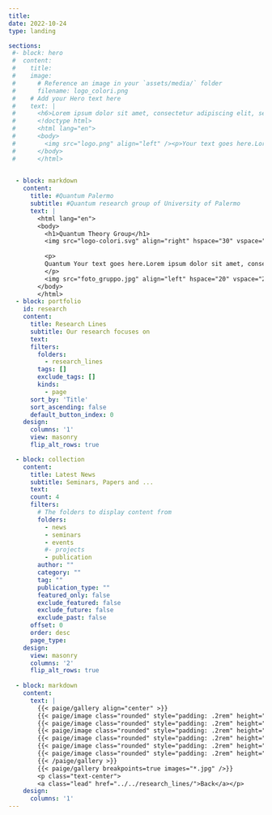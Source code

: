 ```yaml
---
title:
date: 2022-10-24
type: landing 

sections:
 #- block: hero
 #  content:
 #    title: 
 #    image:
 #      # Reference an image in your `assets/media/` folder
 #      filename: logo_colori.png
 #    # Add your Hero text here
 #    text: |
 #      <h6>Lorem ipsum dolor sit amet, consectetur adipiscing elit, sed do eiusmod tempor incididunt ut# labore et dolore magna aliqua. Ut enim ad minim veniam, quis nostrud exercitation ullamco# laboris nisi ut aliquip ex ea commodo consequat.<h6>
 #      <!doctype html>
 #      <html lang="en">
 #      <body>
 #        <img src="logo.png" align="left" /><p>Your text goes here.Lorem ipsum dolor sit amet, consectetur adipiscing elit, sed do eiusmod tempor incididunt ut# labore et dolore magna aliqua. Ut enim ad minim veniam, quis nostrud exercitation ullamco# laboris nisi ut aliquip ex ea commodo consequat</p>
 #      </body>
 #      </html>
    

  - block: markdown
    content:
      title: #Quantum Palermo
      subtitle: #Quantum research group of University of Palermo
      text: |
        <html lang="en">
        <body>
          <h1>Quantum Theory Group</h1>
          <img src="logo-colori.svg" align="right" hspace="30" vspace="30" width="300" />
          
          <p>
          Quantum Your text goes here.Lorem ipsum dolor sit amet, consectetur adipiscing elit, sed do eiusmod tempor incididunt ut# labore et dolore magna aliqua. Ut enim ad minim veniam, quis nostrud exercitation ullamco# laboris nisi ut aliquip ex ea commodo consequat. Your text goes here.Lorem ipsum dolor sit amet, consectetur adipiscing elit, sed do eiusmod tempor incididunt ut# labore et dolore magna aliqua. Ut enim ad minim veniam, quis nostrud exercitation ullamco# laboris nisi ut aliquip ex ea commodo consequat. 
          </p>
          <img src="foto_gruppo.jpg" align="left" hspace="20" vspace="20" width="400" /> Your text goes here.Lorem ipsum dolor sit amet, consectetur adipiscing elit, sed do eiusmod tempor incididunt ut# labore et dolore magna aliqua. Ut enim ad minim veniam, quis nostrud exercitation ullamco# laboris nisi ut aliquip ex ea commodo consequat. Your text goes here.Lorem ipsum dolor sit amet, consectetur adipiscing elit, sed do eiusmod tempor incididunt ut# labore et dolore magna aliqua. Ut enim ad minim veniam, quis nostrud exercitation ullamco# laboris nisi ut aliquip ex ea commodo consequat
        </body>
        </html> 
  - block: portfolio
    id: research
    content:
      title: Research Lines
      subtitle: Our research focuses on
      text: 
      filters:
        folders:
          - research_lines
        tags: []
        exclude_tags: []
        kinds:
          - page
      sort_by: 'Title'
      sort_ascending: false
      default_button_index: 0
    design:
      columns: '1'
      view: masonry
      flip_alt_rows: true

  - block: collection
    content:
      title: Latest News
      subtitle: Seminars, Papers and ...
      text: 
      count: 4
      filters:
        # The folders to display content from
        folders:
          - news
          - seminars
          - events
          #- projects
          - publication
        author: ""
        category: ""
        tag: ""
        publication_type: ""
        featured_only: false
        exclude_featured: false
        exclude_future: false
        exclude_past: false
      offset: 0
      order: desc
      page_type: 
    design:
      view: masonry
      columns: '2'
      flip_alt_rows: true
  
  - block: markdown
    content:
      text: |
        {{< paige/gallery align="center" >}}
        {{< paige/image class="rounded" style="padding: .2rem" height="6rem" maxheight="5rem" link="https://unipa.it" src="./sponsors/mur.webp" >}} 
        {{< paige/image class="rounded" style="padding: .2rem" height="6rem" maxheight="5rem" link="https://unipa.it" src="./sponsors/cnr.png" >}}
        {{< paige/image class="rounded" style="padding: .2rem" height="6rem" maxheight="5rem" link="https://unipa.it" src="./sponsors/unipa.png" >}}
        {{< paige/image class="rounded" style="padding: .2rem" height="6rem" maxheight="5rem" link="https://unipa.it" src="./sponsors/quantera.jpg" >}}
        {{< paige/image class="rounded" style="padding: .2rem" height="6rem" maxheight="5rem" link="https://unipa.it" src="./sponsors/cattedrale3.jpg" >}}
        {{< paige/image class="rounded" style="padding: .2rem" height="6rem" maxheight="5rem" link="https://unipa.it" src="./sponsors/cattedrale3.jpg" >}}
        {{< /paige/gallery >}}
        {{< paige/gallery breakpoints=true images="*.jpg" />}}
        <p class="text-center">
        <a class="lead" href="../../research_lines/">Back</a></p>
    design:
      columns: '1'
---
```

